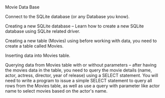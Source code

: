Movie Data Base

Connect to the SQLite database (or any Database you know).

Creating a new SQLite database – Learn how to create a new SQLite database  using SQLite  related driver.

Creating a new table (Movies) using  before working with data, you need to create a table called Movies.

Inserting data into Movies table.

Querying data from Movies table with or without parameters – after having the movies data in the table, you need to query the movie details (name, actor, actress, director, year of release) using a SELECT statement. You will need to write a program to issue a simple SELECT statement to query all rows from the Movies table, as well as use a query with parameter like actor name to select movies based on the actor's name.
